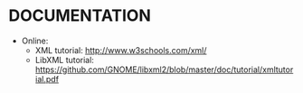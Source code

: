 DOCUMENTATION
=============

- Online:
  * XML tutorial: http://www.w3schools.com/xml/
  * LibXML tutorial: https://github.com/GNOME/libxml2/blob/master/doc/tutorial/xmltutorial.pdf
  
